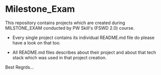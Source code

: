 
# Milestone_Exam

This repository contains projects which are created during MILSTONE_EXAM conducted by PW Skill's (FSWD 2.0) course.

* Every single project contains its individual README.md file do please have a look on that too.

* All README.md files describes about their project and about that tech stack which was used in that project creation.


Best Regrds...





